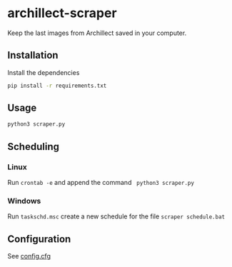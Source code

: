 # archillect-scraper

Keep the last images from Archillect saved in your computer.

## Installation

Install the dependencies

```bash
pip install -r requirements.txt
```

## Usage

```bash
python3 scraper.py
```

## Scheduling

### Linux
Run ```crontab -e``` and append the command ``` python3 scraper.py```

### Windows
Run ```taskschd.msc``` create a new schedule for the file ```scraper schedule.bat```






## Configuration

See [config.cfg]([https://github.com/holaguz/archillect-scraper/blob/master/config.cfg])